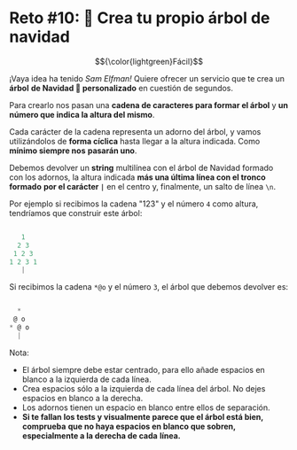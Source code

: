 # Reto #10: 🎄 Crea tu propio árbol de navidad

$${\color{lightgreen}Fácil}$$

¡Vaya idea ha tenido _Sam Elfman!_ Quiere ofrecer un servicio que te crea un **árbol**
**de Navidad 🎄 personalizado** en cuestión de segundos.

Para crearlo nos pasan una **cadena de caracteres para formar el árbol** y
**un número que indica la altura del mismo**.

Cada carácter de la cadena representa un adorno del árbol, y vamos utilizándolos
de **forma cíclica** hasta llegar a la altura indicada. Como **mínimo siempre nos**
**pasarán uno**.

Debemos devolver un **string** multilínea con el árbol de Navidad formado con los
adornos, la altura indicada **más una última línea con el tronco formado**
**por el carácter `|`** en el centro y, finalmente, un salto de línea `\n`.

Por ejemplo si recibimos la cadena "123" y el número `4` como altura, tendríamos
que construir este árbol:

```javascript

   1
  2 3
 1 2 3
1 2 3 1
   |

```

Si recibimos la cadena `*@o` y el número `3`, el árbol que debemos devolver es:

```javascript

  *
 @ o
* @ o
  |

```

Nota:

- El árbol siempre debe estar centrado, para ello añade espacios en blanco a la
  izquierda de cada línea.
- Crea espacios sólo a la izquierda de cada línea del árbol. No dejes espacios
  en blanco a la derecha.
- Los adornos tienen un espacio en blanco entre ellos de separación.
- **Si te fallan los tests y visualmente parece que el árbol está bien, comprueba**
  **que no haya espacios en blanco que sobren, especialmente a la derecha de cada**
  **línea.**
